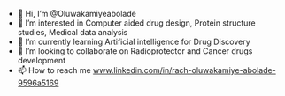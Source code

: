 - 👋 Hi, I’m @Oluwakamiyeabolade
- 👀 I’m interested in Computer aided drug design, Protein structure studies, Medical data analysis
- 🌱 I’m currently learning Artificial intelligence for Drug Discovery
- 💞️ I’m looking to collaborate on Radioprotector and Cancer drugs development
- 📫 How to reach me www.linkedin.com/in/rach-oluwakamiye-abolade-9596a5169
  

<!---
Oluwakamiyeabolade/Oluwakamiyeabolade is a ✨ special ✨ repository because its `README.md` (this file) appears on your GitHub profile.
You can click the Preview link to take a look at your changes.
--->
